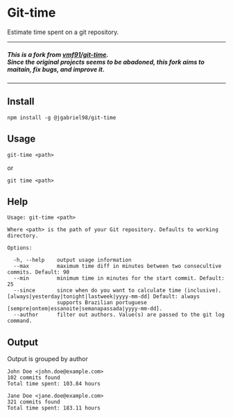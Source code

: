 # Git-time
Estimate time spent on a git repository.

---------------------------
##### This is a fork from [vmf91/git-time](https://github.com/vmf91/git-time).<br/>Since the original projects seems to be abadoned, this fork aims to maitain, fix bugs, and improve it.

---------------------------

## Install
    npm install -g @jgabriel98/git-time

## Usage
    git-time <path>
    
or

    git time <path>

## Help
    Usage: git-time <path>

    Where <path> is the path of your Git repository. Defaults to working directory.
    
    Options:
    
      -h, --help	output usage information
      --max         maximum time diff in minutes between two consecultive commits. Default: 90
      --min         minimum time in minutes for the start commit. Default: 25
      --since       since when do you want to calculate time (inclusive). [always|yesterday|tonight|lastweek|yyyy-mm-dd] Default: always
                    supports Brazilian portuguese                         [sempre|ontem|essanoite|semanapassada|yyyy-mm-dd].
      --author      filter out authors. Value(s) are passed to the git log command.
      
      
## Output

Output is grouped by author
```
John Doe <john.doe@example.com>
102 commits found
Total time spent: 103.84 hours

Jane Doe <jane.doe@example.com>
321 commits found
Total time spent: 183.11 hours
```
